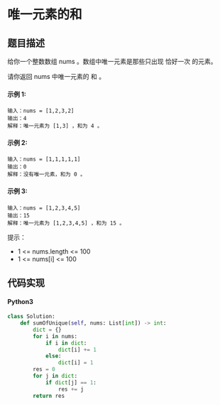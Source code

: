 # 唯一元素的和

## 题目描述
给你一个整数数组 nums 。数组中唯一元素是那些只出现 恰好一次 的元素。

请你返回 nums 中唯一元素的 和 。

#### 示例 1:
```
输入：nums = [1,2,3,2]
输出：4
解释：唯一元素为 [1,3] ，和为 4 。
```
#### 示例 2:
```
输入：nums = [1,1,1,1,1]
输出：0
解释：没有唯一元素，和为 0 。
```
#### 示例 3:
```
输入：nums = [1,2,3,4,5]
输出：15
解释：唯一元素为 [1,2,3,4,5] ，和为 15 。
```
提示：

- 1 <= nums.length <= 100
- 1 <= nums[i] <= 100

## 代码实现
#### Python3
```python
class Solution:
    def sumOfUnique(self, nums: List[int]) -> int:
        dict = {}
        for i in nums:
            if i in dict:
                dict[i] += 1
            else:
                dict[i] = 1
        res = 0
        for j in dict:
            if dict[j] == 1:
                res += j
        return res
```